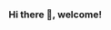 ### Hi there 👋, welcome!

<!--
**stayinthemiddle/stayinthemiddle** is a ✨ _special_ ✨ repository because its `README.md` (this file) appears on your GitHub profile.

| <a href="https://github.com/stayinthemiddle"><img align="center" src="https://github-readme-stats.vercel.app/api?username=stayinthemiddle&show_icons=true&include_all_commits=true&theme=buefy&hide_border=true" alt="stayinthemiddle's github stats" /></a> | <a href="https://github.com/stayinthemiddle"><img align="center" src="https://github-readme-stats.vercel.app/api/top-langs/?username=stayinthemiddle&layout=compact&theme=buefy&hide_border=true" /></a> |
| ------------- | ------------- |

Here are some ideas to get you started:

- 🔭 I’m currently working on ...
- 🌱 I’m currently learning ...
- 👯 I’m looking to collaborate on ...
- 🤔 I’m looking for help with ...
- 💬 Ask me about ...
- 📫 How to reach me: ...
- 😄 Pronouns: ...
- ⚡ Fun fact: ...
-->

